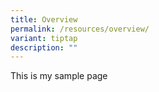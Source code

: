 ```yaml
---
title: Overview
permalink: /resources/overview/
variant: tiptap
description: ""
---
```

<p>This is my sample page</p>